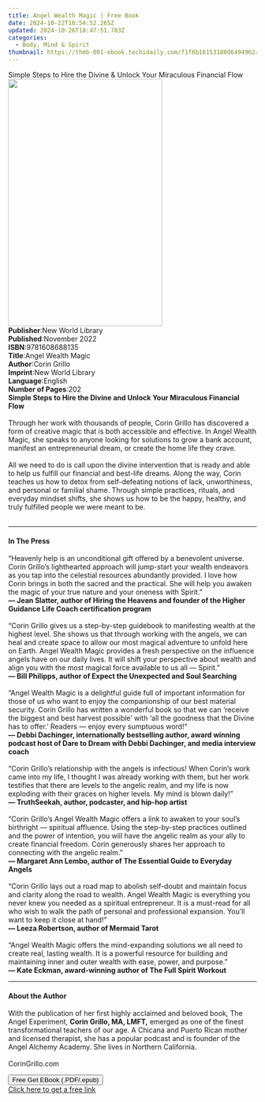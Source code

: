 ```yaml
---
title: Angel Wealth Magic | Free Book
date: 2024-10-22T16:54:52.265Z
updated: 2024-10-26T18:47:51.783Z
categories:
  - Body, Mind & Spirit
thumbnail: https://thmb-001-ebook.techidaily.com/f1f6b16153180d6494962ab328c05e827187d1755a512ef553912c9a887eaff0.jpg
---
```

<main id="book-container">
  <div class="flex flex-col">
    <div class="book-brief flex-1 py-6 px-4 sm:p-6 md:py-10 md:px-8">
      <!-- brief-->
      <div class="book-brief-main">
        Simple Steps to Hire the Divine & Unlock Your Miraculous Financial Flow
      </div>
    </div>
    <div
      class="book-meta-info flex-1 grid gap-4 col-start-1 col-end-3 row-start-1 sm:mb-6 sm:grid-cols-4 lg:gap-6 lg:col-start-2 lg:row-end-6 lg:row-span-6 lg:mb-0"
    >
      <div
        class="book-meta-info-left place-content-center mt-4 p-4 text-sm leading-6 col-start-2 col-span-2 dark:text-slate-400"
      >
        <img
          class="w-full h-500 object-cover rounded-lg sm:h-255 sm:col-span-2 lg:col-span-full"
          src="https://img-001-ebook.techidaily.com/f10d32be8515192fe36dc448db76a71eb1f5eac256fc57a5adaefda1b8e8a656.jpg"
          alt=""
          width="312"
          height="500"
        />
      </div>
      <div
        class="book-meta-info-right mt-2 col-start-1 row-start-2 col-span-3 self-center"
      >
        <!-- meta data  -->
        <div class="flex flex-col px-4 md:px-8">
          <div class="flex-1">
            <strong>Publisher</strong>:<span class="px-2"
              >New World Library</span
            >
          </div>
          <div class="flex-1">
            <strong>Published</strong>:<span class="px-2">November 2022</span>
          </div>
          <div class="flex-1">
            <strong>ISBN</strong>:<span class="px-2">9781608688135</span>
          </div>
          <div class="flex-1">
            <strong>Title</strong>:<span class="px-2">Angel Wealth Magic</span>
          </div>
          <div class="flex-1">
            <strong>Author</strong>:<span class="px-2">Corin Grillo</span>
          </div>
          <div class="flex-1">
            <strong>Imprint</strong>:<span class="px-2">New World Library</span>
          </div>
          <div class="flex-1">
            <strong>Language</strong>:<span class="px-2">English</span>
          </div>
          <div class="flex-1">
            <strong>Number of Pages</strong>:<span class="px-2">202</span>
          </div>
        </div>
      </div>
    </div>
    <div class="book-description flex-1 py-6 px-4 sm:p-6 md:py-10 md:px-8">
      <div class="book-description-main">
        <div accordion-content="" id="description">
          <strong
            >Simple Steps to Hire the Divine and Unlock Your Miraculous
            Financial Flow</strong
          ><br />
          <br />
          Through her work with thousands of people, Corin Grillo has discovered
          a form of creative magic that is both accessible and effective. In
          Angel Wealth Magic, she speaks to anyone looking for solutions to grow
          a bank account, manifest an entrepreneurial dream, or create the home
          life they crave.<br />
          <br />
          All we need to do is call upon the divine intervention that is ready
          and able to help us fulfill our financial and best-life dreams. Along
          the way, Corin teaches us how to detox from self-defeating notions of
          lack, unworthiness, and personal or familial shame. Through simple
          practices, rituals, and everyday mindset shifts, she shows us how to
          be the happy, healthy, and truly fulfilled people we were meant to
          be.<br />
          <br />
        </div>
      </div>
    </div>
    <div class="book-excerpts flex-1 py-6 px-4 sm:p-6 md:py-10 md:px-8">
      <!-- excerpts-->
      <div class="book-excerpts-main">
        <hr />
        <h4 class="placeholder placeholder-heading">
          <span>In The Press</span>
        </h4>
        <p>
          “Heavenly help is an unconditional gift offered by a benevolent
          universe. Corin Grillo’s lighthearted approach will jump-start your
          wealth endeavors as you tap into the celestial resources abundantly
          provided. I love how Corin brings in both the sacred and the
          practical. She will help you awaken the magic of your true nature and
          your oneness with Spirit.”<br />
          <strong
            >— Jean Slatter, author of Hiring the Heavens and founder of the
            Higher Guidance Life Coach certification program<br /> </strong
          ><br />
          “Corin Grillo gives us a step-by-step guidebook to manifesting wealth
          at the highest level. She shows us that through working with the
          angels, we can heal and create space to allow our most magical
          adventure to unfold here on Earth. Angel Wealth Magic provides a fresh
          perspective on the influence angels have on our daily lives. It will
          shift your perspective about wealth and align you with the most
          magical force available to us all — Spirit.”<br />
          <strong
            >— Bill Philipps, author of Expect the Unexpected and Soul
            Searching</strong
          ><br />
          <br />
          “Angel Wealth Magic is a delightful guide full of important
          information for those of us who want to enjoy the companionship of our
          best material security. Corin Grillo has written a wonderful book so
          that we can ‘receive the biggest and best harvest possible’ with ‘all
          the goodness that the Divine has to offer.’ Readers — enjoy every
          sumptuous word!”<br />
          <strong
            >— Debbi Dachinger, internationally bestselling author, award
            winning podcast host of Dare to Dream with Debbi Dachinger, and
            media interview coach<br /> </strong
          ><br />
          “Corin Grillo’s relationship with the angels is infectious! When
          Corin’s work came into my life, I thought I was already working with
          them, but her work testifies that there are levels to the angelic
          realm, and my life is now exploding with their graces on higher
          levels. My mind is blown daily!”<br />
          <strong
            >— TruthSeekah, author, podcaster, and hip-hop artist<br /> </strong
          ><br />
          “Corin Grillo’s Angel Wealth Magic offers a link to awaken to your
          soul’s birthright — spiritual affluence. Using the step-by-step
          practices outlined and the power of intention, you will have the
          angelic realm as your ally to create financial freedom. Corin
          generously shares her approach to connecting with the angelic
          realm.”<br />
          <strong
            >— Margaret Ann Lembo, author of The Essential Guide to Everyday
            Angels<br /> </strong
          ><br />
          “Corin Grillo lays out a road map to abolish self-doubt and maintain
          focus and clarity along the road to wealth. Angel Wealth Magic is
          everything you never knew you needed as a spiritual entrepreneur. It
          is a must-read for all who wish to walk the path of personal and
          professional expansion. You’ll want to keep it close at hand!”<br />
          <strong>— Leeza Robertson, author of Mermaid Tarot<br /> </strong
          ><br />
          “Angel Wealth Magic offers the mind-expanding solutions we all need to
          create real, lasting wealth. It is a powerful resource for building
          and maintaining inner and outer wealth with ease, power, and
          purpose.”<br />
          <strong
            >— Kate Eckman, award-winning author of The Full Spirit
            Workout</strong
          >
        </p>
      </div>
    </div>
    <div class="book-about-author flex-1 py-6 px-4 sm:p-6 md:py-10 md:px-8">
      <!-- about author-->
      <div class="book-main-author-main">
        <hr />
        <h4 class="placeholder placeholder-heading">
          <span>About the Author</span>
        </h4>
        <p>
          With the publication of her first highly acclaimed and beloved book,
          The Angel Experiment, <strong>Corin Grillo, MA, LMFT,</strong> emerged
          as one of the finest transformational teachers of our age. A Chicana
          and Puerto Rican mother and licensed therapist, she has a popular
          podcast and is founder of the Angel Alchemy Academy. She lives in
          Northern California.<br />
          <br />
          CorinGrillo.com<br />
        </p>
      </div>
    </div>
    <div class="book-free-get flex-1 py-6 px-4 sm:p-6 md:py-10 md:px-8">
      <button
        id="btn-free-get"
        class="bg-blue-500 hover:bg-blue-700 text-white font-bold py-2 px-4 rounded"
      >
        Free Get EBook (.PDF/.epub)
      </button>
      <div id="countdown-display" class="px-2 text-lg mt-2"></div>
      <a
        id="free-link"
        class="hidden bg-blue-500 hover:bg-blue-700 text-white font-bold py-2 px-4 rounded"
        href="https://www.ebooks.com/en-us/book/210672683/angel-wealth-magic/corin-grillo/"
        target="_blank"
        >Click here to get a free link</a
      >
    </div>
    <script>
      let countdownTime = 0;
      let countdownInterval = null;
      document
        .getElementById('btn-free-get')
        .addEventListener('click', startCountdown);
      function startCountdown() {
        countdownTime = new Date().getTime() + 60000 * 3;
        countdownInterval = setInterval(updateCountdown, 1000);
        document.getElementById('btn-free-get').disabled = true;
        document
          .getElementById('btn-free-get')
          .classList.add('bg-gray-500', 'cursor-not-allowed');
      }
      function updateCountdown() {
        let currentTime = new Date().getTime();
        let timeLeft = countdownTime - currentTime;
        let secondsLeft = Math.floor(timeLeft / 1000);
        document.getElementById('countdown-display').innerHTML =
          `Remaining time: ${secondsLeft} seconds.`;
        if (secondsLeft <= 0) {
          clearInterval(countdownInterval);
          document.getElementById('btn-free-get').classList.add('hidden');
          document.getElementById('free-link').classList.remove('hidden');
          document.getElementById('countdown-display').innerHTML = '';
        }
      }
    </script>
  </div>
</main>

<ins class="adsbygoogle"
      style="display:block"
      data-ad-client="ca-pub-7571918770474297"
      data-ad-slot="8358498916"
      data-ad-format="auto"
      data-full-width-responsive="true"></ins>
    